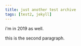 ```yaml
---
title: just another test archive
tags: [test2, jekyll]
---
```


i'm in 2019 as well.

this is the second paragraph.